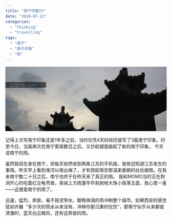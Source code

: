 ```yaml
---
title: "南宁印象IV"
date: "2010-07-22"
categories: 
  - "thinking"
  - "travelling"
tags: 
  - "南宁"
  - "南宁印象"
  - "雨"
---
```


[![](images/MG_22141.jpg "LOST IN GXU")](http://www.ifleea.com/862.html)

记得上次写南宁印象还是1年多之前，当时仅凭4天的经历就写了3篇南宁印象。时至今日，当我再次在南宁客居数日之后，又抄起键盘敲起了新的南宁印象。 今天说南宁的雨。

虽然我现在身在南宁，但每天依然收到两条江苏的手机报，我依旧知道江苏发生的事情。昨天早上看到淮河以南出梅了，才有想起南京那温柔委婉的丝丝细雨。在我来南宁数二十日之后，南宁也终于在昨天来了真正的雨。 我和MOMO当时正在狗洞开心的吃着红豆龟苓膏，突闻上方雨篷毕毕剥剥地大珠小珠落玉盘，我心里一喜——这便是南宁的雨了。

迅速，猛烈，奔放，毫不拖泥带水。酣畅淋漓的雨冲刷整个城市。如果西安的感觉犹如许巍  “多少次的雨水从来没有，冲掉你那沉重的忧伤”，那南宁似乎从来都是清澈的，蓝天白云微风，还有这奔放的雨。
